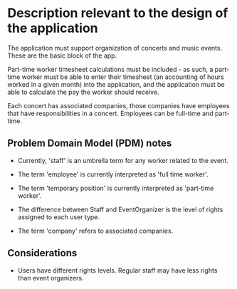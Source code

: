 # Description relevant to the design of the application
The application must support organization of concerts and music events. These are the basic block of the app.

Part-time worker timesheet calculations must be included - as such, a part-time worker must be able to enter their timesheet (an accounting of hours worked in a given month) into the application, and the application must be able to calculate the pay the worker should receive.

Each concert has associated companies, those companies have employees that have responsibilities in a concert. Employees can be full-time and part-time.

## Problem Domain Model (PDM) notes
- Currently, 'staff' is an umbrella term for any worker related to the event.

- The term 'employee' is currently interpreted as 'full time worker'.

- The term 'temporary position' is currently interpreted as 'part-time worker'.

- The difference between Staff and EventOrganizer is the level of rights assigned to each user type.

- The term 'company' refers to associated companies.

## Considerations
- Users have different rights levels. Regular staff may have less rights than event organizers.